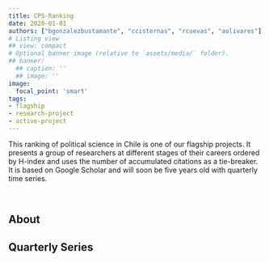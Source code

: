 ```yaml
---
title: CPS-Ranking
date: 2020-01-01
authors: ["bgonzalezbustamante", "ccisternas", "rcuevas", "aolivares"]
# Listing view
## view: compact
# Optional banner image (relative to `assets/media/` folder).
## banner:
  ## caption: ''
  ## image: ''
image:
  focal_point: 'smart'
tags:
- flagship
- research-project
- active-project
---
```


This ranking of political science in Chile is one of our flagship projects. It presents a group of researchers at different stages of their careers ordered by H-index and uses the number of accumulated citations as a tie-breaker. It is based on Google Scholar and will soon be five years old with quarterly time series.

<!--more-->

<br>

<h2>About</h2>

<h2>Quarterly Series</h2>

<br>
